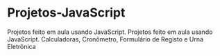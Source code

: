 # Projetos-JavaScript
Projetos feito em aula usando JavaScript. Projetos feito em aula usando JavaScript.
Calculadoras, Cronômetro, Formulário de Registo e Urna Eletrônica

